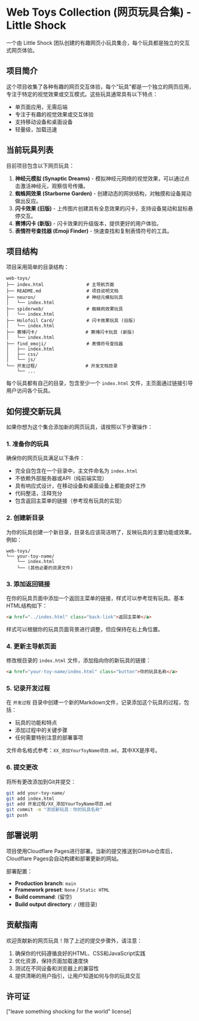 # Web Toys Collection (网页玩具合集) - Little Shock

一个由 Little Shock 团队创建的有趣网页小玩具集合，每个玩具都是独立的交互式网页体验。

## 项目简介

这个项目收集了各种有趣的网页交互体验，每个"玩具"都是一个独立的网页应用，专注于特定的视觉效果或交互模式。这些玩具通常具有以下特点：

- 单页面应用，无需后端
- 专注于有趣的视觉效果或交互体验
- 支持移动设备和桌面设备
- 轻量级，加载迅速

## 当前玩具列表

目前项目包含以下网页玩具：

1. **神经元模拟 (Synaptic Dreams)** - 模拟神经元网络的视觉效果，可以通过点击激活神经元，观察信号传播。
2. **蜘蛛网效果 (Starborne Garden)** - 创建动态的网状结构，对触摸和设备晃动做出反应。
3. **闪卡效果 (旧版)** - 上传图片创建具有全息效果的闪卡，支持设备晃动和鼠标悬停交互。
4. **赛博闪卡 (新版)** - 闪卡效果的升级版本，提供更好的用户体验。
5. **表情符号查找器 (Emoji Finder)** - 快速查找和复制表情符号的工具。

## 项目结构

项目采用简单的目录结构：

```
web-toys/
├── index.html                # 主导航页面
├── README.md                 # 项目说明文档
├── neuron/                   # 神经元模拟玩具
│   └── index.html
├── spiderweb/                # 蜘蛛网效果玩具
│   └── index.html
├── Holofoil Card/            # 闪卡效果玩具 (旧版)
│   └── index.html
├── 赛博闪卡/                  # 赛博闪卡玩具 (新版)
│   └── index.html
├── find_emoji/               # 表情符号查找器
│   ├── index.html
│   ├── css/
│   └── js/
└── 开发过程/                  # 开发文档目录
    └── ...
```

每个玩具都有自己的目录，包含至少一个 `index.html` 文件，主页面通过链接引导用户访问各个玩具。

## 如何提交新玩具

如果你想为这个集合添加新的网页玩具，请按照以下步骤操作：

### 1. 准备你的玩具

确保你的网页玩具满足以下条件：

- 完全自包含在一个目录中，主文件命名为 `index.html`
- 不依赖外部服务器或API（纯前端实现）
- 具有响应式设计，在移动设备和桌面设备上都能良好工作
- 代码整洁，注释充分
- 包含返回主菜单的链接（参考现有玩具的实现）

### 2. 创建新目录

为你的玩具创建一个新目录，目录名应该简洁明了，反映玩具的主要功能或效果。例如：

```
web-toys/
└── your-toy-name/
    └── index.html
    └── (其他必要的资源文件)
```

### 3. 添加返回链接

在你的玩具页面中添加一个返回主菜单的链接，样式可以参考现有玩具。基本HTML结构如下：

```html
<a href="../index.html" class="back-link">返回主菜单</a>
```

样式可以根据你的玩具页面背景进行调整，但应保持在右上角位置。

### 4. 更新主导航页面

修改根目录的 `index.html` 文件，添加指向你的新玩具的链接：

```html
<a href="your-toy-name/index.html" class="button">你的玩具名称</a>
```

### 5. 记录开发过程

在 `开发过程` 目录中创建一个新的Markdown文件，记录添加这个玩具的过程，包括：

- 玩具的功能和特点
- 添加过程中的关键步骤
- 任何需要特别注意的部署事项

文件命名格式参考：`XX_添加YourToyName项目.md`，其中XX是序号。

### 6. 提交更改

将所有更改添加到Git并提交：

```bash
git add your-toy-name/
git add index.html
git add 开发过程/XX_添加YourToyName项目.md
git commit -m "添加新玩具：你的玩具名称"
git push
```

## 部署说明

项目使用Cloudflare Pages进行部署。当新的提交推送到GitHub仓库后，Cloudflare Pages会自动构建和部署更新的网站。

部署配置：
- **Production branch**: `main`
- **Framework preset**: `None` / `Static HTML`
- **Build command**: (留空)
- **Build output directory**: `/` (根目录)

## 贡献指南

欢迎贡献新的网页玩具！除了上述的提交步骤外，请注意：

1. 确保你的代码遵循良好的HTML、CSS和JavaScript实践
2. 优化资源，保持页面加载速度快
3. 测试在不同设备和浏览器上的兼容性
4. 提供清晰的用户指引，让用户知道如何与你的玩具交互

## 许可证

["leave something shocking for the world" license]
